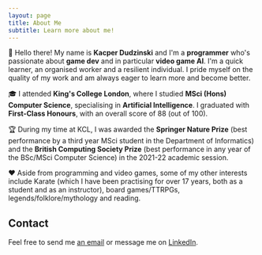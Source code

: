```yaml
---
layout: page
title: About Me
subtitle: Learn more about me!
---
```


👋 Hello there! My name is **Kacper Dudzinski** and I'm a **programmer** who's
passionate about **game dev** and in particular **video game AI**. I'm a quick
learner, an organised worker and a resilient individual. I pride myself on the
quality of my work and am always eager to learn more and become better.

🎓 I attended **King's College London**, where I studied **MSci (Hons) Computer
Science**, specialising in **Artificial Intelligence**. I graduated with
**First-Class Honours**, with an overall score of 88 (out of 100).

🏆 During my time at KCL, I was awarded the **Springer Nature Prize** (best
performance by a third year MSci student in the Department of Informatics) and
the **British Computing Society Prize** (best performance in any year of the
BSc/MSci Computer Science) in the 2021-22 academic session.

❤ Aside from programming and video games, some of my other interests include
Karate (which I have been practising for over 17 years, both as a student and as
an instructor), board games/TTRPGs, legends/folklore/mythology and reading.

## Contact

Feel free to send me [an email](mailto:kacper.m.dudzinski@gmail.com) or message
me on [LinkedIn](https://www.linkedin.com/in/kacper-dudzinski/).
